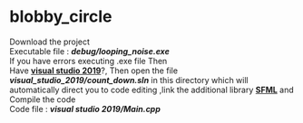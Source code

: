 # blobby_circle

Download the project  
Executable file : **_debug/looping_noise.exe_**  
If you have errors executing .exe file Then  
Have [**visual studio 2019**](https://visualstudio.microsoft.com/downloads/)?, Then open the file **_visual_studio_2019/count_down.sln_** in this directory which will automatically direct you to code editing ,link the additional library [**SFML**](https://www.youtube.com/watch?v=YfMQyOw1zik) and Compile the code  
Code file : **_visual studio 2019/Main.cpp_**  
